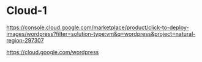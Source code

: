 # Cloud-1

https://console.cloud.google.com/marketplace/product/click-to-deploy-images/wordpress?filter=solution-type:vm&q=wordpress&project=natural-region-297307

https://cloud.google.com/wordpress
